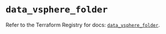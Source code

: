 # `data_vsphere_folder`

Refer to the Terraform Registry for docs: [`data_vsphere_folder`](https://registry.terraform.io/providers/vmware/vsphere/2.14.1/docs/data-sources/folder).
